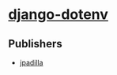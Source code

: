 # [django-dotenv](https://pypi.org/project/django-dotenv)



## Publishers
- [jpadilla](https://pypi.org/user/jpadilla)

